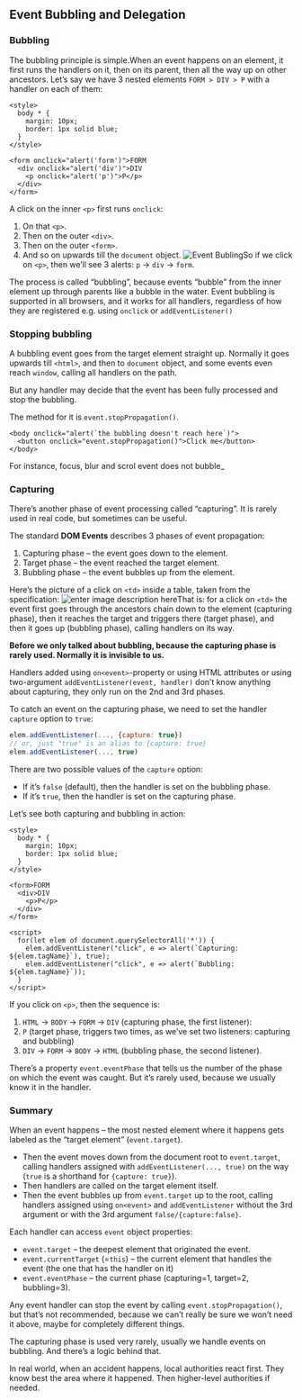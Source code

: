 ## Event Bubbling and Delegation

### Bubbling
The bubbling principle is simple.When an event happens on an element, it first runs the handlers on it, then on its parent, then all the way up on other ancestors.
Let’s say we have 3 nested elements  `FORM > DIV > P`  with a handler on each of them:
```markup
<style>
  body * {
    margin: 10px;
    border: 1px solid blue;
  }
</style>

<form onclick="alert('form')">FORM
  <div onclick="alert('div')">DIV
    <p onclick="alert('p')">P</p>
  </div>
</form>
```
A click on the inner  `<p>`  first runs  `onclick`:

1.  On that  `<p>`.
2.  Then on the outer  `<div>`.
3.  Then on the outer  `<form>`.
4.  And so on upwards till the  `document`  object.
![Event Bubling](https://javascript.info/article/bubbling-and-capturing/event-order-bubbling.svg)So if we click on  `<p>`, then we’ll see 3 alerts:  `p`  →  `div`  →  `form`.

The process is called “bubbling”, because events “bubble” from the inner element up through parents like a bubble in the water.
Event bubbling is supported in all browsers, and it works for all handlers, regardless of how they are registered e.g. using `onclick` or `addEventListener()`

###  Stopping bubbling
A bubbling event goes from the target element straight up. Normally it goes upwards till  `<html>`, and then to  `document`  object, and some events even reach  `window`, calling all handlers on the path.

But any handler may decide that the event has been fully processed and stop the bubbling.

The method for it is  `event.stopPropagation()`.
```markup
<body onclick="alert(`the bubbling doesn't reach here`)">
  <button onclick="event.stopPropagation()">Click me</button>
</body>
```
For instance,  focus, blur and scrol event does not bubble_
 ### Capturing
 There’s another phase of event processing called “capturing”. It is rarely used in real code, but sometimes can be useful.

The standard **DOM Events** describes 3 phases of event propagation:

1.  Capturing phase – the event goes down to the element.
2.  Target phase – the event reached the target element.
3.  Bubbling phase – the event bubbles up from the element.

Here’s the picture of a click on `<td>` inside a table, taken from the specification:
![enter image description here](https://javascript.info/article/bubbling-and-capturing/eventflow.svg)That is: for a click on `<td>` the event first goes through the ancestors chain down to the element (capturing phase), then it reaches the target and triggers there (target phase), and then it goes up (bubbling phase), calling handlers on its way.

**Before we only talked about bubbling, because the capturing phase is rarely used. Normally it is invisible to us.**

Handlers added using `on<event>`-property or using HTML attributes or using two-argument `addEventListener(event, handler)` don’t know anything about capturing, they only run on the 2nd and 3rd phases.

To catch an event on the capturing phase, we need to set the handler `capture` option to `true`:

```javascript
elem.addEventListener(..., {capture: true})
// or, just "true" is an alias to {capture: true}
elem.addEventListener(..., true)
```

There are two possible values of the `capture` option:

-   If it’s `false` (default), then the handler is set on the bubbling phase.
-   If it’s `true`, then the handler is set on the capturing phase.

Let’s see both capturing and bubbling in action:

```markup
<style>
  body * {
    margin: 10px;
    border: 1px solid blue;
  }
</style>

<form>FORM
  <div>DIV
    <p>P</p>
  </div>
</form>

<script>
  for(let elem of document.querySelectorAll('*')) {
    elem.addEventListener("click", e => alert(`Capturing: ${elem.tagName}`), true);
    elem.addEventListener("click", e => alert(`Bubbling: ${elem.tagName}`));
  }
</script>
```

If you click on `<p>`, then the sequence is:

1.  `HTML` → `BODY` → `FORM` → `DIV` (capturing phase, the first listener):
2.  `P` (target phase, triggers two times, as we’ve set two listeners: capturing and bubbling)
3.  `DIV` → `FORM` → `BODY` → `HTML` (bubbling phase, the second listener).

There’s a property `event.eventPhase` that tells us the number of the phase on which the event was caught. But it’s rarely used, because we usually know it in the handler.
### Summary 

When an event happens – the most nested element where it happens gets labeled as the “target element” (`event.target`).

-   Then the event moves down from the document root to `event.target`, calling handlers assigned with `addEventListener(..., true)` on the way (`true` is a shorthand for `{capture: true}`).
-   Then handlers are called on the target element itself.
-   Then the event bubbles up from `event.target` up to the root, calling handlers assigned using `on<event>` and `addEventListener` without the 3rd argument or with the 3rd argument `false/{capture:false}`.

Each handler can access `event` object properties:

-   `event.target` – the deepest element that originated the event.
-   `event.currentTarget` (=`this`) – the current element that handles the event (the one that has the handler on it)
-   `event.eventPhase` – the current phase (capturing=1, target=2, bubbling=3).

Any event handler can stop the event by calling `event.stopPropagation()`, but that’s not recommended, because we can’t really be sure we won’t need it above, maybe for completely different things.

The capturing phase is used very rarely, usually we handle events on bubbling. And there’s a logic behind that.

In real world, when an accident happens, local authorities react first. They know best the area where it happened. Then higher-level authorities if needed.


